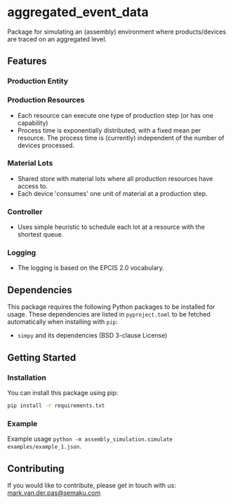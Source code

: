 # aggregated_event_data

Package for simulating an (assembly) environment where products/devices are traced on an aggregated level.


## Features

### Production Entity

### Production Resources
* Each resource can execute one type of production step (or has one capability)
* Process time is exponentially distributed, with a fixed mean per resource. The process time is (currently) independent of the number of devices processed.

### Material Lots
* Shared store with material lots where all production resources have access to.
* Each device 'consumes' one unit of material at a production step.

### Controller
* Uses simple heuristic to schedule each lot at a resource with the shortest queue.

### Logging
* The logging is based on the EPCIS 2.0 vocabulary.


<!-- ### Project Structure -->


<!-- ## License -->


## Dependencies

This package requires the following Python packages to be installed for usage. These dependencies are listed in
`pyproject.toml` to be fetched automatically when installing with `pip`:
* `simpy` and its dependencies (BSD 3-clause License)


## Getting Started

### Installation

You can install this package using pip:

```bash
pip install -r requirements.txt
```


### Example

Example usage `python -m assembly_simulation.simulate examples/example_1.json`.


## Contributing

If you would like to contribute, please get in touch with us: mark.van.der.pas@semaku.com


<!-- ### Codestyle and Testing

Our code follows the [PEP 8 -- Style Guide for Python Code](https://www.python.org/dev/peps/pep-0008/).
Additionally, we use [PEP 484 -- Type Hints](https://www.python.org/dev/peps/pep-0484/) throughout the code to enable type checking the code.


### Contribute Code/Patches

TBD -->